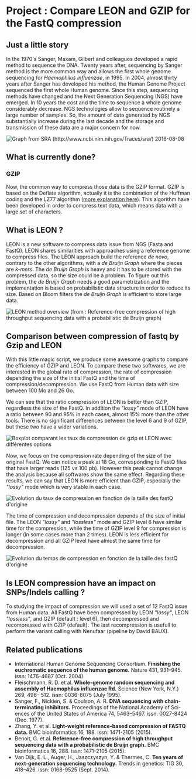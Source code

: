 # Project : Compare LEON and GZIP for the FastQ compression

## Just a little story

In the 1970's Sanger, Maxam, Gilbert and colleagues developed a rapid method to sequence the DNA. 
Twenty years after, sequencing by Sanger method is the more common way and allows the first whole genome sequencing for _Haemophilus influenzae_, in 1995.
In 2004, almost thirty years after Sanger has developed his method, the Human Genome Project sequenced the first whole Human genome. Since this step, sequencing methods have changed and the Next Generation Sequencing (NGS) have emerged.
In 10 years the cost and the time to sequence a whole genome considerably decrease. NGS technologies allow to sequence routinely a large number of samples.
So, the amount of data generated by NGS substantially increase during the last decade and the storage and transmission of these data are a major concern for now.

![Graph from SRA (http://www.ncbi.nlm.nih.gov/Traces/sra/) 2016-08-08](https://github.com/Char-Al/bench_leon/blob/master/images/NGS_data.png "The SRA database, wich contains a large part of the world wide sequencing, is growing very fast and now contains almost 6 petabases (date : 2016-08-08)")

## What is currently done?

### GZIP

Now, the common way to compress those data is the GZIP format. GZIP is based on the Deflate algorithm, actually it is the combination of the Huffman coding and the LZ77 algorithm ([more explanation here](http://www.zlib.net/feldspar.html)).
This algorithm have been developed in order to compress text data, which means data with a large set of characters.

## What is LEON ?

LEON is a new software to compress data issue from NGS (Fasta and FastQ).
LEON shares similarities with approaches using a reference genome to compress files.
The LEON approach build the reference _de novo_, contrary to the other algorithms, with a _de Bruijn Graph_ where the pieces are _k-mers_.
The _de Bruijn Graph_ is heavy and it has to be stored with the compressed data, so the size could be a problem.
To figure out this problem, the _de Bruijn Graph_ needs a good parametrization and the implementation is based on probabilistic data structure in order to reduce its size. Based on Bloom filters the _de Bruijn Graph_ is efficient to store large data.

![LEON method overview (from : Reference-free compression of high throughput sequencing data with a probabilistic de Bruijn graph)](https://github.com/Char-Al/bench_leon/blob/master/images/LEON_overview.png "LEON method overview (from : Reference-free compression of high throughput sequencing data with a probabilistic de Bruijn graph)")

## Comparison between compression of fastq by Gzip and LEON

With this little magic script, we produce some awesome graphs to compare the efficiency of GZIP and LEON.
To compare these two softwares, we are interested in the global rate of compression, the rate of compression depending the size of the initial FastQ and the time of compression/decompression.
We use FastQ from Human data with size between 100 Mo and 26 Go.

We can see that the ratio compression of LEON is better than GZIP, regardless the size of the FastQ.
In addition the _"lossy"_ mode of LEON have a ratio between 90 and 95% in each cases, almost 15% more than the other tools.
There is no significant differences between the level 6 and 9 of GZIP, but these two have a wider variations.

![Boxplot comparant les taux de compression de gzip et LEON avec différentes options](https://github.com/Char-Al/bench_leon/blob/master/example/boxplot_compression.png "Boxplot comparant les taux de compression de gzip et LEON avec différentes options")

Now, we focus on the compression rate depending of the size of the original FastQ.
We can notice a peak at 18 Go, corresponding to FastQ files that have larger reads (125 vs 100 pb).
However this peak cannot change the analysis because all softwares show the same effect.
Regarding these results, we can say that LEON is more efficient than GZIP, especially the _"lossy"_ mode which is very stable in each case.

![Evolution du taux de compression en fonction de la taille des fastQ d'origine](https://github.com/Char-Al/bench_leon/blob/master/example/point_compression.png "Evolution du taux de compression en fonction de la taille des fastQ d'origine")

The time of compression and decompression depends of the size of initial file. The LEON _"lossy"_ and _"lossless"_ mode and GZIP level 6 have similar time for the compression, while the time of GZIP level 9 for compression is longer (in some cases more than 2 times).
LEON is less efficient for decompression and all GZIP level have almost the same time for decompression.

![Evolution du temps de compression en fonction de la taille des fastQ d'origine](https://github.com/Char-Al/bench_leon/blob/master/example/point_time.png "Evolution du temps de compression en fonction de la taille des fastQ d'origine")

## Is LEON compression have an impact on SNPs/Indels calling ?

To studying the impact of compression we will used a set of 12 FastQ issue from Human data.
All FastQ have been compressed by LEON _"lossy"_, LEON _"lossless"_, and GZIP (default : level 6), then decompressed and recompressed with GZIP (default).
The last recompression is usefull to perform the variant calling with Nenufaar (pipeline by David BAUX).


## Related publications
* International Human Genome Sequencing Consortium. __Finishing the euchromatic sequence of the human genome.__ Nature 431, 931–945. issn: 1476-4687 (Oct. 2004).
* Fleischmann, R. D. et al. __Whole-genome random sequencing and assembly of Haemophilus influenzae Rd.__ Science (New York, N.Y.) 269, 496– 512. issn: 0036-8075 (July 1995).
* Sanger, F., Nicklen, S. & Coulson, A. R. __DNA sequencing with chain- terminating inhibitors.__ Proceedings of the National Academy of Sci- ences of the United States of America 74, 5463–5467. issn: 0027-8424 (Dec. 1977).
* Zhang, Y. et al. __Light-weight reference-based compression of FASTQ data.__ BMC bioinformatics 16, 188. issn: 1471-2105 (2015).
* Benoit, G. et al. __Reference-free compression of high throughput sequencing data with a probabilistic de Bruijn graph.__ BMC bioinformatics 16, 288. issn: 1471-2105 (2015).
* Van Dijk, E. L., Auger, H., Jaszczyszyn, Y. & Thermes, C. __Ten years of next-generation sequencing technology.__ Trends in genetics: TIG 30, 418–426. issn: 0168-9525 (Sept. 2014).
